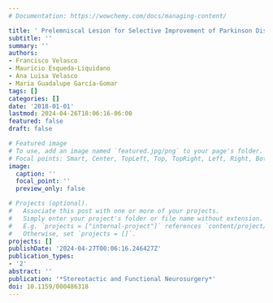 ```yaml
---
# Documentation: https://wowchemy.com/docs/managing-content/

title: ' Prelemniscal Lesion for Selective Improvement of Parkinson Disease Tremor '
subtitle: ''
summary: ''
authors:
- Francisco Velasco
- Mauricio Esqueda-Liquidano
- Ana Luisa Velasco
- Maria Guadalupe García-Gomar
tags: []
categories: []
date: '2018-01-01'
lastmod: 2024-04-26T18:06:16-06:00
featured: false
draft: false

# Featured image
# To use, add an image named `featured.jpg/png` to your page's folder.
# Focal points: Smart, Center, TopLeft, Top, TopRight, Left, Right, BottomLeft, Bottom, BottomRight.
image:
  caption: ''
  focal_point: ''
  preview_only: false

# Projects (optional).
#   Associate this post with one or more of your projects.
#   Simply enter your project's folder or file name without extension.
#   E.g. `projects = ["internal-project"]` references `content/project/deep-learning/index.md`.
#   Otherwise, set `projects = []`.
projects: []
publishDate: '2024-04-27T00:06:16.246427Z'
publication_types:
- '2'
abstract: ''
publication: '*Stereotactic and Functional Neurosurgery*'
doi: 10.1159/000486318
---
```

